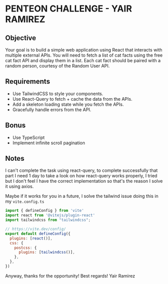 # PENTEON CHALLENGE - YAIR RAMIREZ

## Objective

Your goal is to build a simple web application using React that interacts with
multiple external APIs. You will need to fetch a list of cat facts using the free cat
fact API and display them in a list. Each cat fact should be paired with a random
person, courtesy of the Random User API.

## Requirements

- Use TailwindCSS to style your components.
- Use React-Query to fetch + cache the data from the APIs.
- Add a skeleton loading state while you fetch the APIs.
- Gracefully handle errors from the API.

## Bonus

- Use TypeScript
- Implement infinite scroll pagination

## Notes

I can't complete the task using react-query, to complete successfully that part I need 1 day to take a look on how react-query works properly, I tried but I don't feel I have the correct implementation so that's the reason I solve it using axios.

Maybe if it works for you in a future, I solve the tailwind issue doing this in my `vite.config.ts`

```js
import { defineConfig } from 'vite'
import react from '@vitejs/plugin-react'
import tailwindcss from "tailwindcss";

// https://vite.dev/config/
export default defineConfig({
  plugins: [react()],
  css: {
    postcss: {
      plugins: [tailwindcss()],
    },
  },
})

```

Anyway, thanks for the opportunity!
Best regards!
Yair Ramirez
